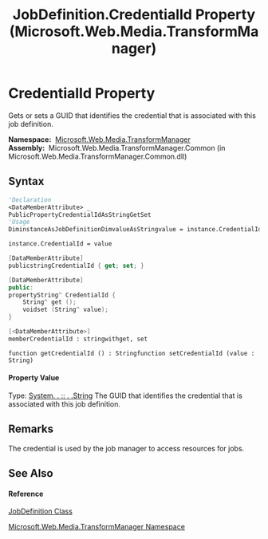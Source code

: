 ﻿---
title: JobDefinition.CredentialId Property  (Microsoft.Web.Media.TransformManager)
TOCTitle: CredentialId Property
ms:assetid: P:Microsoft.Web.Media.TransformManager.JobDefinition.CredentialId
ms:mtpsurl: https://msdn.microsoft.com/en-us/library/microsoft.web.media.transformmanager.jobdefinition.credentialid(v=VS.90)
ms:contentKeyID: 35520921
ms.date: 06/14/2012
mtps_version: v=VS.90
f1_keywords:
- Microsoft.Web.Media.TransformManager.JobDefinition.CredentialId
- Microsoft.Web.Media.TransformManager.JobDefinition.set_CredentialId
- Microsoft.Web.Media.TransformManager.JobDefinition.get_CredentialId
dev_langs:
- CSharp
- JScript
- VB
- FSharp
- c++
api_location:
- Microsoft.Web.Media.TransformManager.Common.dll
api_name:
- Microsoft.Web.Media.TransformManager.JobDefinition.CredentialId
- Microsoft.Web.Media.TransformManager.JobDefinition.get_CredentialId
- Microsoft.Web.Media.TransformManager.JobDefinition.set_CredentialId
api_type:
- Managed
topic_type:
- apiref
- kbSyntax
product_family_name: VS
ROBOTS: INDEX,FOLLOW
---

# CredentialId Property

Gets or sets a GUID that identifies the credential that is associated with this job definition.

**Namespace:**  [Microsoft.Web.Media.TransformManager](microsoft-web-media-transformmanager-namespace.md)  
**Assembly:**  Microsoft.Web.Media.TransformManager.Common (in Microsoft.Web.Media.TransformManager.Common.dll)

## Syntax

``` vb
'Declaration
<DataMemberAttribute> _
PublicPropertyCredentialIdAsStringGetSet
'Usage
DiminstanceAsJobDefinitionDimvalueAsStringvalue = instance.CredentialId

instance.CredentialId = value
```

``` csharp
[DataMemberAttribute]
publicstringCredentialId { get; set; }
```

``` c++
[DataMemberAttribute]
public:
propertyString^ CredentialId {
    String^ get ();
    voidset (String^ value);
}
```

``` fsharp
[<DataMemberAttribute>]
memberCredentialId : stringwithget, set
```

``` jscript
function getCredentialId () : Stringfunction setCredentialId (value : String)
```

#### Property Value

Type: [System. . :: . .String](https://msdn.microsoft.com/en-us/library/s1wwdcbf\(v=vs.90\))  
The GUID that identifies the credential that is associated with this job definition.  

## Remarks

The credential is used by the job manager to access resources for jobs.

## See Also

#### Reference

[JobDefinition Class](jobdefinition-class-microsoft-web-media-transformmanager.md)

[Microsoft.Web.Media.TransformManager Namespace](microsoft-web-media-transformmanager-namespace.md)

